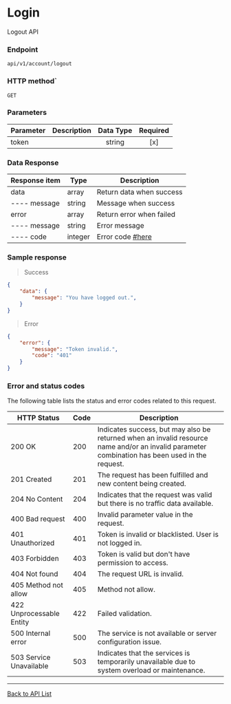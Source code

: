 # Login

Logout API

### Endpoint

`api/v1/account/logout`

### HTTP method`

`GET`

### Parameters

| Parameter   | Description                                         | Data Type | Required |
| ----------- | ----------------------------------------------------| :-------: | :------: |
| token       |                                                     |  string   |   [x]    |

### Data Response

| Response item | Type    | Description                                  |
| ------------- | ------- | -------------------------------------------- |
| data          | array   | Return data when success                     |
| ---- message  | string  | Message when success                         |
| error         | array   | Return error when failed                     |
| ---- message  | string  | Error message                                |
| ---- code     | integer | Error code  [#here](#error-and-status-codes) |


### Sample response

> Success

```json
{
    "data": {
        "message": "You have logged out.",
    }
}
```

> Error

```json
{
    "error": {
        "message": "Token invalid.",
        "code": "401"
    }
}
```

### Error and status codes

The following table lists the status and error codes related to this request.

| HTTP Status              | Code | Description                                                  |
| ------------------------ | ---- | ------------------------------------------------------------ |
| 200 OK                   | 200  | Indicates success, but may also be returned when an invalid resource name and/or an invalid parameter combination has been used in the request. |
| 201 Created              | 201  | The request has been fulfilled and new content   being created. |
| 204 No Content           | 204  | Indicates that the request was valid but there   is no traffic data available. |
| 400 Bad request          | 400  | Invalid parameter value in the request.                      |
| 401 Unauthorized         | 401  | Token is invalid or blacklisted. User is not   logged in.    |
| 403 Forbidden            | 403  | Token is valid but don't have permission to   access.        |
| 404 Not found            | 404  | The request URL is invalid.                                  |
| 405 Method not allow     | 405  | Method not allow.                                            |
| 422 Unprocessable Entity | 422  | Failed validation.                                           |
| 500 Internal error       | 500  | The service is not available or server   configuration issue. |
| 503 Service Unavailable  | 503  | Indicates that the services is temporarily   unavailable due to system overload or maintenance. |

------

[Back to API List](README.md)